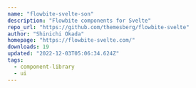 ```yaml
---
name: "flowbite-svelte-son"
description: "Flowbite components for Svelte"
repo_url: "https://github.com/themesberg/flowbite-svelte"
author: "Shinichi Okada"
homepage: "https://flowbite-svelte.com/"
downloads: 19
updated: "2022-12-03T05:06:34.624Z"
tags: 
  - component-library
  - ui
---
```

